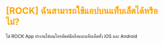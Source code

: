 # <span style="color: orange">[ROCK] ฉันสามารถใช้แอปบนแท็บเล็ตได้หรือไม่?</span>

ได้ ROCK App ทำงานได้บนโทรศัพท์มือถือและแท็บเล็ตทั้ง iOS และ Android
